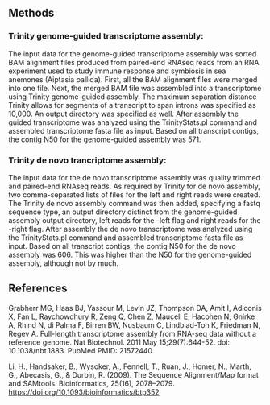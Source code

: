 ## Methods
### Trinity genome-guided transcriptome assembly:
The input data for the genome-guided transcriptome assembly was sorted BAM alignment files produced from paired-end RNAseq reads from an RNA experiment used to study immune response and symbiosis in sea anemones (Aiptasia pallida). First, all the BAM alignment files were merged into one file. Next, the merged BAM file was assembled into a transcriptome using Trinity genome-guided assembly. The maximum separation distance Trinity allows for segments of a transcript to span introns was specified as 10,000. An output directory was specified as well. After assembly the guided transcriptome was analyzed using the TrinityStats.pl command and assembled transcriptome fasta file as input. Based on all transcript contigs, the contig N50 for the genome-guided assembly was 571. 

### Trinity de novo trancriptome assembly:
The input data for the de novo transcriptome assembly was quality trimmed and paired-end RNAseq reads. As required by Trinity for de novo assembly, two comma-separated lists of files for the left and right reads were created. The Trinity de novo assembly command was then added, specifying a fastq sequence type, an output directory distinct from the genome-guided assembly output directory, left reads for the -left flag and right reads for the -right flag. After assembly the de novo transcriptome was analyzed using the TrinityStats.pl command and assembled transcriptome fasta file as input. Based on all transcript contigs, the contig N50 for the de novo assembly was 606. This was higher than the N50 for the genome-guided assembly, although not by much. 

## References
Grabherr MG, Haas BJ, Yassour M, Levin JZ, Thompson DA, Amit I, Adiconis X, Fan L, Raychowdhury R, Zeng Q, Chen Z, Mauceli E, Hacohen N, Gnirke A, Rhind N, di Palma F, Birren BW, Nusbaum C, Lindblad-Toh K, Friedman N, Regev A. Full-length transcriptome assembly from RNA-seq data without a reference genome. Nat Biotechnol. 2011 May 15;29(7):644-52. doi: 10.1038/nbt.1883. PubMed PMID: 21572440.  

Li, H., Handsaker, B., Wysoker, A., Fennell, T., Ruan, J., Homer, N., Marth, G., Abecasis, G., & Durbin, R. (2009). The Sequence Alignment/Map format and SAMtools. Bioinformatics, 25(16), 2078–2079. https://doi.org/10.1093/bioinformatics/btp352
